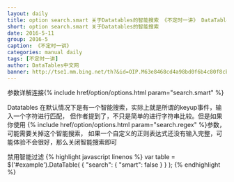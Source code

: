 ```yaml
---
layout: daily
title: option search.smart 关于Datatables的智能搜索 《不定时一讲》 DataTables中文网
short: option search.smart 关于Datatables的智能搜索
date: 2016-5-11
group: 2016-5
caption: 《不定时一讲》
categories: manual daily
tags: [不定时一讲]
author: DataTables中文网
banner: http://tse1.mm.bing.net/th?&id=OIP.M63e8468cd4a98bd0f6b4c80f8cb5a794o0&w=300&h=183&c=0&pid=1.9&rs=0&p=0
---
```

参数详解连接{% include href/option/options.html param="search.smart" %}

Datatables 在默认情况下是有一个智能搜索，实际上就是所谓的keyup事件，输入一个字符进行匹配，
但作者提到了，不只是简单的进行字符串比较。但是如果你使用
{% include href/option/options.html param="search.regex" %}参数，可能需要关掉这个智能搜索，
如果一个自定义的正则表达式还没有输入完整，可能体验不会很好，那么关闭智能搜索即可
<!--more-->

禁用智能过滤
{% highlight javascript linenos %}
    var table = $('#example').DataTable( {
      "search": {
        "smart": false
      }
    } );
{% endhighlight %}
